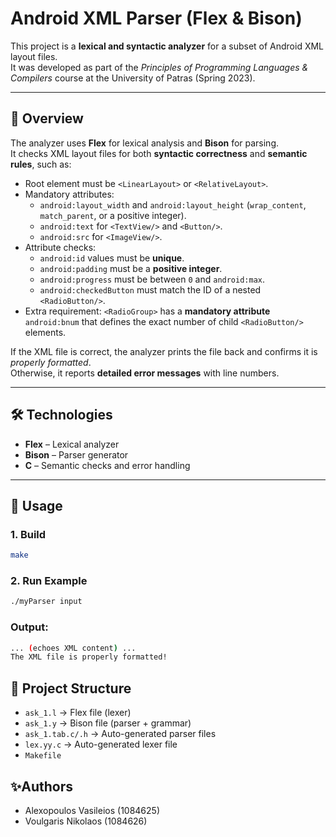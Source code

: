 # Android XML Parser (Flex & Bison)

This project is a **lexical and syntactic analyzer** for a subset of Android XML layout files.  
It was developed as part of the *Principles of Programming Languages & Compilers* course at the University of Patras (Spring 2023).

---

## 📌 Overview
The analyzer uses **Flex** for lexical analysis and **Bison** for parsing.  
It checks XML layout files for both **syntactic correctness** and **semantic rules**, such as:

- Root element must be `<LinearLayout>` or `<RelativeLayout>`.
- Mandatory attributes:
  - `android:layout_width` and `android:layout_height` (`wrap_content`, `match_parent`, or a positive integer).
  - `android:text` for `<TextView/>` and `<Button/>`.
  - `android:src` for `<ImageView/>`.
- Attribute checks:
  - `android:id` values must be **unique**.
  - `android:padding` must be a **positive integer**.
  - `android:progress` must be between `0` and `android:max`.
  - `android:checkedButton` must match the ID of a nested `<RadioButton/>`.
- Extra requirement: `<RadioGroup>` has a **mandatory attribute** `android:bnum` that defines the exact number of child `<RadioButton/>` elements.

If the XML file is correct, the analyzer prints the file back and confirms it is *properly formatted*.  
Otherwise, it reports **detailed error messages** with line numbers.

---

## 🛠️ Technologies
- **Flex** – Lexical analyzer
- **Bison** – Parser generator
- **C** – Semantic checks and error handling

---

## 🚀 Usage

### 1. Build
```bash
make
```

### 2. Run Example
```bash
./myParser input
```

### Output:
```bash
... (echoes XML content) ...
The XML file is properly formatted!
```

## 📂 Project Structure
- `ask_1.l` → Flex file (lexer)
- `ask_1.y` → Bison file (parser + grammar)
- `ask_1.tab.c/.h` → Auto-generated parser files
- `lex.yy.c` → Auto-generated lexer file
- `Makefile`


## ✨Authors
- Alexopoulos Vasileios (1084625)
- Voulgaris Nikolaos (1084626)

